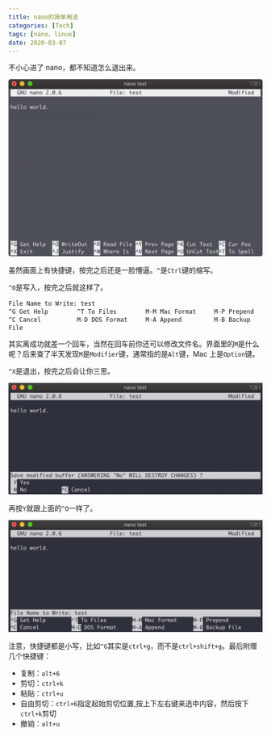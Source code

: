 ```yaml
---
title: nano的简单用法
categories: [Tech]
tags: [nano，linux]
date: 2020-03-07
---
```


不小心进了 nano，都不知道怎么退出来。

<!-- more -->

![image-20200307150218747](https://raw.githubusercontent.com/tobyqin/img/master/image-20200307150218747.png)

虽然画面上有快捷键，按完之后还是一脸懵逼。`^`是`Ctrl`键的缩写。

`^O`是写入，按完之后就这样了。

```
File Name to Write: test
^G Get Help        ^T To Files        M-M Mac Format     M-P Prepend
^C Cancel          M-D DOS Format     M-A Append         M-B Backup File
```

其实离成功就差一个回车，当然在回车前你还可以修改文件名。界面里的`M`是什么呢？后来查了半天发现`M`是`Modifier`键，通常指的是`Alt`键，Mac 上是`Option`键。

`^X`是退出，按完之后会让你三思。

![image-20200307150852101](https://raw.githubusercontent.com/tobyqin/img/master/image-20200307150852101.png)

再按`Y`就跟上面的`^O`一样了。

![image-20200307151045048](https://raw.githubusercontent.com/tobyqin/img/master/image-20200307151045048.png)

注意，快捷键都是小写，比如`^G`其实是`ctrl+g`，而不是`ctrl+shift+g`。最后附赠几个快捷键：

- 复制：`alt+6`
- 剪切：`ctrl+k`
- 粘贴：`ctrl+u`
- 自由剪切：`ctrl+6`指定起始剪切位置,按上下左右键来选中内容，然后按下`ctrl+k`剪切
- 撤销：`alt+u`
